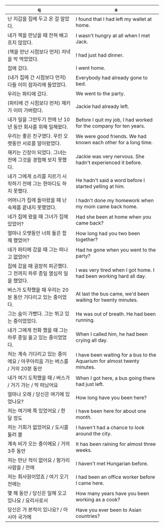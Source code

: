  q  | a
--- | ---
난 지갑을 집에 두고 온 걸 알았다.				| I found that I had left my wallet at home.
내가 잭을 만났을 때 전혀 배고프지 않았다.			| I wasn't hungry at all when I met Jack.
(잭을 만난 시점보다 먼저) 저녁을 막 먹었었다.			| I had just had dinner.
집에 갔다.							| I went home.
(내가 집에 간 시점보다 먼저) 다들 이미 잠자리에 들었었다.	| Everybody had already gone to bed.
우리는 파티에 갔다.						| We went to the party.
(파티에 간 시점보다 먼저) 재키가 이미 가버렸다.			| Jackie had already left.
내가 일을 그만두기 전에 난 10년 동안 회사를 위해 일해왔다.	| Before I quit my job, I had worked for the company for ten years.
우리는 좋은 친구였다. 우린 오랫동안 서로를 알아왔었다.		| We were good friends. We had known each other for a long time.
재키는 긴장이 되었다. 그녀는 전에 그것을 경험해 보지 못했다.	| Jackie was very nervous. She hadn't experienced it before.
내가 그에게 소리를 지르기 시작하기 전에 그는 한마디도 하지 못했다.		| He hadn't said a word before I started yelling at him.
어머니가 집에 돌아왔을 때 난 숙제를 끝내지 못했었다.				| I hadn't done my homework when my mom came back home.
네가 집에 왔을 때 그녀가 집에 있었어?				| Had she been at home when you came back?
얼마나 오랫동안 너희 둘은 함께 했었어?				| How long had you two been together?
네가 파티에 갔을 때 그는 떠나고 없었어?				| Had he gone when you went to the party?
집에 갔을 때 굉장히 피곤했다. 그 전까지 하루 종일 열심히 일을 했었다.		| I was very tired when I got home. I had been working hard all day.
버스가 도착했을 때 우리는 20분 동안 기다리고 있는 중이었다.	| At last the bus came, we'd been waiting for twenty minutes.
그는 숨이 가빴다. 그는 뛰고 있는 중이었었다.			| He was out of breath. He had been running.
내가 그에게 전화 했을 때 그는 하루 종일 울고 있는 중이었었다.	| When I called him, he had been crying all day.
저는 계속 기다리고 있는 중이에요 / 아쿠아리움 가는 버스를 / 거의 20분 동안		| I have been waiting for a bus to the Aquarium for almost twenty minutes.
내가 여기 도착했을 때 / 버스가 / 거기 가는 / 막 떠났어요	| When I got here, a bus going there had just left.
얼마나 오래 / 당신은 여기에 있었나요?				| How long have you been here?
저는 여기에 쭉 있었어요 / 한 달 정도				| I have been here for about one month.
저는 기회가 없었어요 / 도시를 둘러 볼				| I haven't had a chance to look around the city.
계속 비가 오는 중이에요 / 거의 3주 동안				| It has been raining for almost three weeks.
저는 만난 적이 없어요 / 헝가리 사람을 / 전에			| I haven't met Hungarian before.
저는 회사원이었죠 / 여기 오기 전에는				| I had been an office worker before I came here.
몇 해 동안 / 당신은 일해 오고 있나요 / 요리사로서		| How many years have you been working as a cook?
당신은 가 본적이 있나요? / 아시아 국가에			| Have you ever been to Asian countries?
